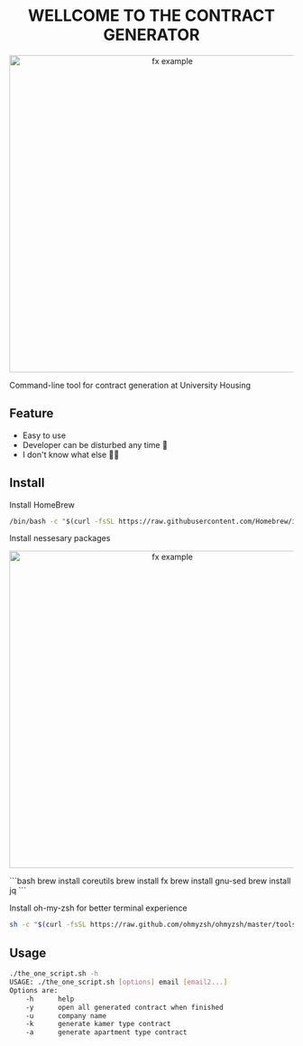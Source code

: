 <h1 align="center">WELLCOME TO THE CONTRACT GENERATOR</h1>
<p align="center"><img src="https://i.imgur.com/J6z094u.gif" width="562" alt="fx example"></p>

Command-line tool for contract generation at University Housing

## Feature
* Easy to use 
* Developer can be disturbed any time 🎉
* I don't know what else 🤷‍♂️

## Install
Install HomeBrew
```bash
/bin/bash -c "$(curl -fsSL https://raw.githubusercontent.com/Homebrew/install/master/install.sh)"
```

Install nessesary packages
<p align="center"><img src="https://i.imgur.com/BX5InY8.gif" width="562" alt="fx example"></p>
```bash
brew install coreutils
brew install fx
brew install gnu-sed
brew install jq
```

Install oh-my-zsh for better terminal experience
```bash
sh -c "$(curl -fsSL https://raw.github.com/ohmyzsh/ohmyzsh/master/tools/        install.sh)"
```

## Usage
```bash
./the_one_script.sh -h
USAGE: ./the_one_script.sh [options] email [email2...]
Options are:
    -h      help
    -y      open all generated contract when finished
    -u      company name
    -k      generate kamer type contract
    -a      generate apartment type contract
```
